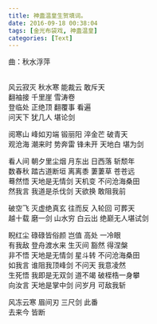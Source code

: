 ```yaml
---
title: 神蛊温皇生贺填词。
date: 2016-09-18 00:38:04
tags: [金光布袋戏, 神蛊温皇]
categories: [Text]
---
```


<p dir="ltr"  >曲：秋水浮萍 <br /><br /></p> 
<p dir="ltr"  >风云寂灭 秋水寒 能裁云 敢斥天 <br />翻袖接 千里崖 雪涛卷 <br />登临处 正绝顶 翻覆事 看遍 <br />问天下 犹几人 堪论剑 </p> 
<p dir="ltr"  >阅寒山 峰如刃端 锻丽阳 淬金芒 破青天 <br />观沧海 潮来时 势奔雷 锋未开 天地白 堪为剑 </p> 
<p dir="ltr"  >看人间 朝夕里尘烟 月东出 日西落 斩颓年 <br />数春秋 踏古道断垣 离离黍 萋萋草 苍苍远 <br />蓦然悟 天地是无情剑 天机变 不问沧海桑田 <br />然我言 我道是杀伐剑 天欲换 敢阻我前 <br /></p> 
<p dir="ltr"  >破空飞 灭虚绝真玄 往而反 入轮回 可葬天 <br />越十载 磨一剑 山水穷 白云出 绝巅无人堪试剑 </p> 
<p dir="ltr"  >睨红尘 碌碌皆俗颜 岂值 高处 一冷眼 <br />有我敌 登舟渡水来 生灭间 豁然 得涅槃 <br />非不悟 天地是无情剑 星斗转 不问沧海桑田 <br />如我言 谁阻我顶峰剑 不问天 我意凌然 <br />生死悟 我即是无双剑 道不竭 破桎梏一身攀 <br />向汝言 天地是掌中剑 问岁月 可敌我斩 </p> 
<p dir="ltr"  >风冻云寒 眉间刃 三尺剑 此番 <br />去来今 皆断 </p>